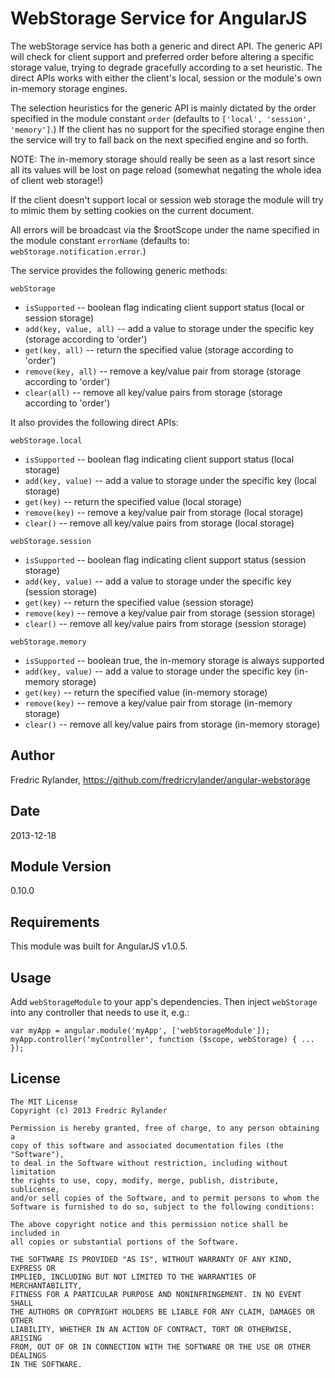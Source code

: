 WebStorage Service for AngularJS
================================

The webStorage service has both a generic and direct API. The generic API will check for client support and preferred order before altering a specific storage value, trying to degrade gracefully according to a set heuristic. The direct APIs works with either the client's local, session or the module's own in-memory storage engines.

The selection heuristics for the generic API is mainly dictated by the order specified in the module constant `order` (defaults to `['local', 'session', 'memory']`.) If the client has no support for the specified storage engine then the service will try to fall back on the next specified engine and so forth.

NOTE: The in-memory storage should really be seen as a last resort since all its values will be lost on page reload (somewhat negating the whole idea of client web storage!)

If the client doesn't support local or session web storage the module will try to mimic them by setting cookies on the current document.

All errors will be broadcast via the $rootScope under the name specified in the module constant `errorName` (defaults to: `webStorage.notification.error`.)

The service provides the following generic methods:

`webStorage`
* `isSupported`          -- boolean flag indicating client support status (local or session storage)
* `add(key, value, all)` -- add a value to storage under the specific key (storage according to 'order')
* `get(key, all)`        -- return the specified value (storage according to 'order')
* `remove(key, all)`     -- remove a key/value pair from storage (storage according to 'order')
* `clear(all)`           -- remove all key/value pairs from storage (storage according to 'order')


It also provides the following direct APIs:

`webStorage.local`
* `isSupported`     -- boolean flag indicating client support status (local storage)
* `add(key, value)` -- add a value to storage under the specific key (local storage)
* `get(key)`        -- return the specified value (local storage)
* `remove(key)`     -- remove a key/value pair from storage (local storage)
* `clear()`         -- remove all key/value pairs from storage (local storage)

`webStorage.session`
* `isSupported`     -- boolean flag indicating client support status (session storage)
* `add(key, value)` -- add a value to storage under the specific key (session storage)
* `get(key)`        -- return the specified value (session storage)
* `remove(key)`     -- remove a key/value pair from storage (session storage)
* `clear()`         -- remove all key/value pairs from storage (session storage)

`webStorage.memory`
* `isSupported`     -- boolean true, the in-memory storage is always supported
* `add(key, value)` -- add a value to storage under the specific key (in-memory storage)
* `get(key)`        -- return the specified value (in-memory storage)
* `remove(key)`     -- remove a key/value pair from storage (in-memory storage)
* `clear()`         -- remove all key/value pairs from storage (in-memory storage)

## Author
Fredric Rylander, https://github.com/fredricrylander/angular-webstorage

## Date
2013-12-18

## Module Version
0.10.0

## Requirements
This module was built for AngularJS v1.0.5.

## Usage
Add `webStorageModule` to your app's dependencies. Then inject `webStorage` into any controller that needs to use it, e.g.:

    var myApp = angular.module('myApp', ['webStorageModule']);
    myApp.controller('myController', function ($scope, webStorage) { ... });

## License
    The MIT License
    Copyright (c) 2013 Fredric Rylander

    Permission is hereby granted, free of charge, to any person obtaining a
    copy of this software and associated documentation files (the "Software"),
    to deal in the Software without restriction, including without limitation
    the rights to use, copy, modify, merge, publish, distribute, sublicense,
    and/or sell copies of the Software, and to permit persons to whom the
    Software is furnished to do so, subject to the following conditions:

    The above copyright notice and this permission notice shall be included in
    all copies or substantial portions of the Software.

    THE SOFTWARE IS PROVIDED "AS IS", WITHOUT WARRANTY OF ANY KIND, EXPRESS OR
    IMPLIED, INCLUDING BUT NOT LIMITED TO THE WARRANTIES OF MERCHANTABILITY,
    FITNESS FOR A PARTICULAR PURPOSE AND NONINFRINGEMENT. IN NO EVENT SHALL
    THE AUTHORS OR COPYRIGHT HOLDERS BE LIABLE FOR ANY CLAIM, DAMAGES OR OTHER
    LIABILITY, WHETHER IN AN ACTION OF CONTRACT, TORT OR OTHERWISE, ARISING
    FROM, OUT OF OR IN CONNECTION WITH THE SOFTWARE OR THE USE OR OTHER DEALINGS
    IN THE SOFTWARE.
